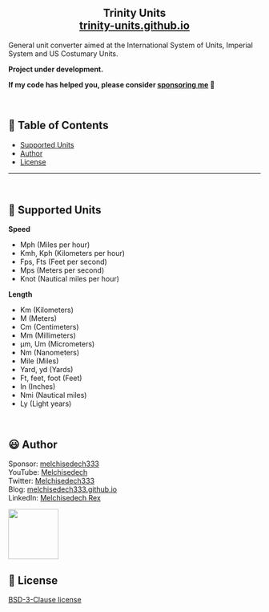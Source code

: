 <h2 align=center>
    <b>Trinity Units</b><br>
    <a align=center href="https://trinity-units.github.io" >trinity-units.github.io</a>
</h2>

General unit converter aimed at the International System of Units, Imperial System and US Costumary Units.

<b>Project under development.</b>

**If my code has helped you, please consider [sponsoring me](https://github.com/sponsors/melchisedech333) :blue_heart:** 

<br>

:bookmark_tabs: Table of Contents
-----
* [Supported Units](#triangular_ruler-supportedunits)
* [Author](#smiley-author)
* [License](#scroll-license)
-----

<br>

:triangular_ruler: Supported Units
---

<b>Speed</b>
- Mph (Miles per hour)
- Kmh, Kph (Kilometers per hour)
- Fps, Fts (Feet per second)
- Mps (Meters per second)
- Knot (Nautical miles per hour)

<b>Length</b>
- Km (Kilometers)
- M (Meters)
- Cm (Centimeters)
- Mm (Millimeters)
- μm, Um (Micrometers)
- Nm (Nanometers)
- Mile (Miles)
- Yard, yd (Yards)
- Ft, feet, foot (Feet)
- In (Inches)
- Nmi (Nautical miles)
- Ly (Light years)

<br>

:smiley: Author
---

Sponsor: [melchisedech333](https://github.com/sponsors/melchisedech333)<br>
YouTube: [Melchisedech](https://www.youtube.com/channel/UC4Sh4wxncr5arnydpUfWPKw)<br>
Twitter: [Melchisedech333](https://twitter.com/Melchisedech333)<br>
Blog: [melchisedech333.github.io](https://melchisedech333.github.io/)<br>
LinkedIn: [Melchisedech Rex](https://www.linkedin.com/in/melchisedech-rex-724152235/)

<img src="https://github.com/melchisedech333.png?size=200" height="100" />

<br>

:scroll: License
---

[ BSD-3-Clause license](https://raw.githubusercontent.com/verbum-paper/verbum-paper/main/LICENSE.txt)



